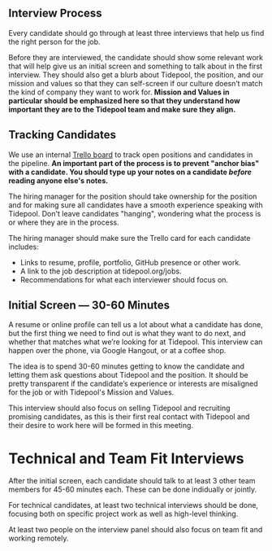 ## Interview Process

Every candidate should go through at least three interviews that help us find the right person for the job.

Before they are interviewed, the candidate should show some relevant work that will help give us an initial screen and something to talk about in the first  interview. They should also get a blurb about Tidepool, the position, and our mission and values so that they can self-screen if our culture doesn’t match the kind of company they want to work for. **Mission and Values in particular should be emphasized here so that they understand how important they are to the Tidepool team and make sure they align.**

## Tracking Candidates

We use an internal [Trello board](https://trello.com/b/RWWxgD0m/hiring-in-process-team-visible) to track open positions and candidates in the pipeline. **An important part of the process is to prevent "anchor bias" with a candidate. You should type up your notes on a candidate _before_ reading anyone else's notes.**

The hiring manager for the position should take ownership for the position and for making sure all candidates have a smooth experience speaking with Tidepool. Don't leave candidates "hanging", wondering what the process is or where they are in the process.

The hiring manager should make sure the Trello card for each candidate includes:
* Links to resume, profile, portfolio, GitHub presence or other work.
* A link to the job description at tidepool.org/jobs.
* Recommendations for what each interviewer should focus on.

## Initial Screen — 30-60 Minutes

A resume or online profile can tell us a lot about what a candidate has done, but the first thing we need to find out is what they want to do next, and whether that matches what we’re looking for at Tidepool. This interview can happen over the phone, via Google Hangout, or at a coffee shop.

The idea is to spend 30-60 minutes getting to know the candidate and letting them ask questions about Tidepool and the position. It should be pretty transparent if the candidate’s experience or interests are misaligned for the job or with Tidepool's Mission and Values.

This interview should also focus on selling Tidepool and recruiting promising candidates, as this is their first real contact with Tidepool and their desire to work here will be formed in this meeting.

# Technical and Team Fit Interviews

After the initial screen, each candidate should talk to at least 3 other team members for 45-60 minutes each. These can be done indidually or jointly.

For technical candidates, at least two technical interviews should be done, focusing both on specific project work as well as high-level thinking.

At least two people on the interview panel should also focus on team fit and working remotely.
